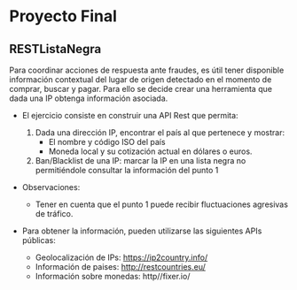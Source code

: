 # Proyecto Final
## RESTListaNegra

Para coordinar acciones de respuesta ante fraudes, es útil tener disponible información contextual del lugar de origen detectado en el momento de comprar, buscar y pagar. Para ello se decide crear una herramienta que dada una IP obtenga información asociada.

- El ejercicio consiste en construir una API Rest que permita:
  1. Dada una dirección IP, encontrar el país al que pertenece y mostrar:
      - El nombre y código ISO del país
      - Moneda local y su cotización actual en dólares o euros.
  2. Ban/Blacklist de una IP: marcar la IP en una lista negra no permitiéndole consultar la información del punto 1

- Observaciones: 
  - Tener en cuenta que el punto 1 puede recibir fluctuaciones agresivas de tráfico.

- Para obtener la información, pueden utilizarse las siguientes APIs públicas:
  - Geolocalización de IPs: https://ip2country.info/
  - Información de paises: http://restcountries.eu/
  - Información sobre monedas: http//fixer.io/

